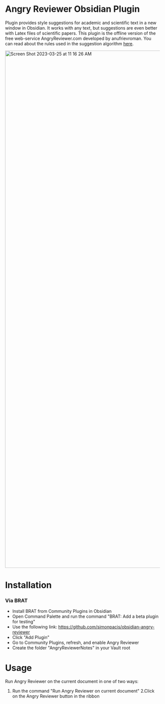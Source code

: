 # Angry Reviewer Obsidian Plugin

Plugin provides style suggestions for academic and scientific text in a new window in Obsidian.
It works with any text, but suggestions are even better with Latex files of scientific papers.
This plugin is the offline version of the free web-service AngryReviewer.com developed by anufrievroman.
You can read about the rules used in the suggestion algorithm [here](https://www.angryreviewer.com/rules).

<img width="1680" alt="Screen Shot 2023-03-25 at 11 16 26 AM" src="https://user-images.githubusercontent.com/7118482/227734516-255f96bf-11ab-41a2-becd-396cded7b842.png">

# Installation
### Via BRAT 
- Install BRAT from Community Plugins in Obsidian
- Open Command Palette and run the command "BRAT: Add a beta plugin for testing"
- Use the following link: https://github.com/simonpacis/obsidian-angry-reviewer 
- Click "Add Plugin"
- Go to Community Plugins, refresh, and enable Angry Reviewer 
- Create the folder "AngryReviewerNotes" in your Vault root

# Usage
Run Angry Reviewer on the current document in one of two ways:

1. Run the command "Run Angry Reviewer on current document"
2.Click on the Angry Reviewer button in the ribbon
